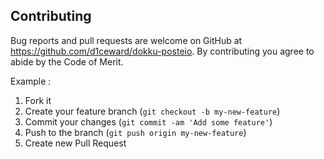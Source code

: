 ## Contributing

Bug reports and pull requests are welcome on GitHub at https://github.com/d1ceward/dokku-posteio. By contributing you agree to abide by the Code of Merit.

Example :

1. Fork it
2. Create your feature branch (`git checkout -b my-new-feature`)
3. Commit your changes (`git commit -am 'Add some feature'`)
4. Push to the branch (`git push origin my-new-feature`)
5. Create new Pull Request

